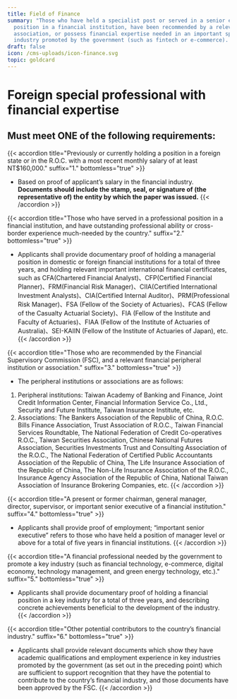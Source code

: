 ```yaml
---
title: Field of Finance
summary: "Those who have held a specialist post or served in a senior executive
  position in a financial institution, have been recommended by a relevant
  association, or possess financial expertise needed in an important sphere of
  industry promoted by the government (such as fintech or e-commerce). "
draft: false
icon: /cms-uploads/icon-finance.svg
topic: goldcard
---
```

# Foreign special professional with financial expertise

## Must meet **ONE** of the following requirements:

{{< accordion title="Previously or currently holding a position in a foreign state or in the R.O.C. with a most recent monthly salary of at least NT$160,000." suffix="1." bottomless="true" >}}
* Based on proof of applicant’s salary in the financial industry. **Documents should include the stamp, seal, or signature of (the representative of) the entity by which the paper was issued.**
{{< /accordion >}}

{{< accordion title="Those who have served in a professional position in a financial institution, and have outstanding professional ability or cross-border experience much-needed by the country." suffix="2." bottomless="true" >}}

* Applicants shall provide documentary proof of holding a managerial position in domestic or foreign financial institutions for a total of three years, and holding relevant important international financial certificates, such as CFA(Chartered Financial Analyst)、CFP(Certified Financial Planner)、FRM(Financial Risk Manager)、CIIA(Certified International Investment Analysts)、CIA(Certified Internal Auditor)、PRM(Professional Risk Manager)、FSA (Fellow of the Society of Actuaries)、FCAS (Fellow of the Casualty Actuarial Society)、FIA (Fellow of the Institute and Faculty of Actuaries)、FIAA (Fellow of the Institute of Actuaries of Australia)、SEI-KAIIN (Fellow of the Institute of Actuaries of Japan), etc.
{{< /accordion >}}

{{< accordion title="Those who are recommended by the Financial Supervisory Commission (FSC), and a relevant financial peripheral institution or association." suffix="3." bottomless="true" >}}

* The peripheral institutions or associations are as follows:

1. Peripheral institutions: Taiwan Academy of Banking and Finance, Joint Credit Information Center, Financial Information Service Co., Ltd., Security and Future Institute, Taiwan Insurance Institute, etc.
2. Associations: The Bankers Association of the Republic of China, R.O.C. Bills Finance Association, Trust Association of R.O.C., Taiwan Financial Services Roundtable, The National Federation of Credit Co-operatives R.O.C., Taiwan Securities Association, Chinese National Futures Association, Securities Investments Trust and Consulting Association of the R.O.C., The National Federation of Certified Public Accountants Association of the Republic of China, The Life Insurance Association of the Republic of China, The Non-Life Insurance Association of the R.O.C., Insurance Agency Association of the Republic of China, National Taiwan Association of Insurance Brokering Companies, etc.
{{< /accordion >}}

{{< accordion title="A present or former chairman, general manager, director, supervisor, or important senior executive of a financial institution." suffix="4." bottomless="true" >}}

* Applicants shall provide proof of employment; “important senior executive” refers to those who have held a position of manager level or above for a total of five years in financial institutions.
{{< /accordion >}}

{{< accordion title="A financial professional needed by the government to promote a key industry (such as financial technology, e-commerce, digital economy, technology management, and green energy technology, etc.)." suffix="5." bottomless="true" >}}

* Applicants shall provide documentary proof of holding a financial position in a key industry for a total of three years, and describing concrete achievements beneficial to the development of the industry. 
{{< /accordion >}}

{{< accordion title="Other potential contributors to the country’s financial industry." suffix="6." bottomless="true" >}}

* Applicants shall provide relevant documents which show they have academic qualifications and employment experience in key industries promoted by the government (as set out in the preceding point) which are sufficient to support recognition that they have the potential to contribute to the country’s financial industry, and those documents have been approved by the FSC.
{{< /accordion >}}